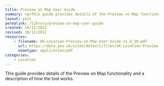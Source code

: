 ```yaml
---
title: Preview on Map User Guide
summary: <p>This guide provides details of the Preview on Map functionality and a description of how the tool works.</p>
layout: post
permalink: /library/preview-on-map-user-guide
created: 19/12/2012
revised: 19/12/2012
resources:
    - filename: UK-Location-Preview-on-Map-User-Guide-v1.0_10.pdf
      url: https://data.gov.uk/sites/default/files/UK-Location-Preview-on-Map-User-Guide-v1.0_10.pdf
      mimetype: application/pdf
categories:
    - Location
---
```


<p>This guide provides details of the Preview on Map functionality and a description of how the tool works.</p>
